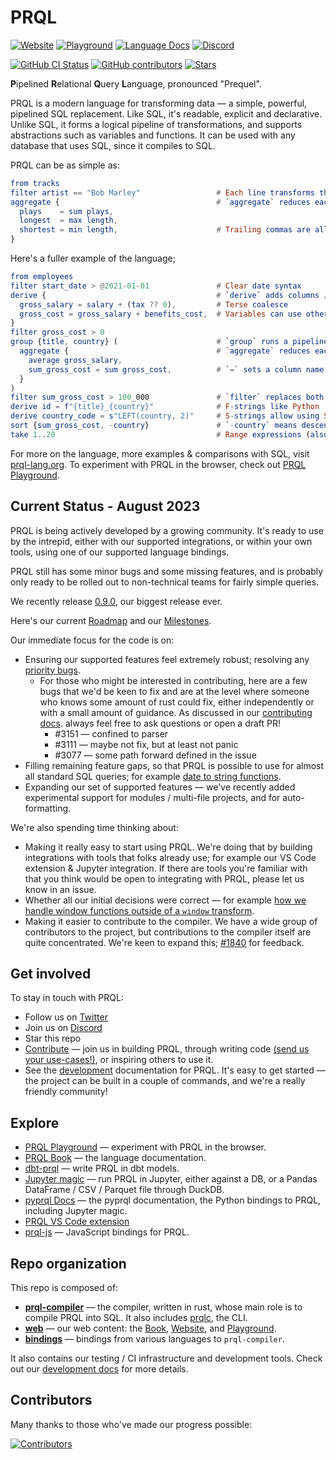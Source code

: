 # PRQL

<!-- User badges on first line (language docs & chat) -->

[![Website](https://img.shields.io/badge/INTRO-WEB-blue?style=for-the-badge)](https://prql-lang.org)
[![Playground](https://img.shields.io/badge/INTRO-PLAYGROUND-blue?style=for-the-badge)](https://prql-lang.org/playground)
[![Language Docs](https://img.shields.io/badge/DOCS-BOOK-blue?style=for-the-badge)](https://prql-lang.org/book)
[![Discord](https://img.shields.io/discord/936728116712316989?label=discord%20chat&style=for-the-badge)](https://discord.gg/eQcfaCmsNc)

<!-- Doesn't seem to be working; add back if it is -->
<!-- [![Twitter](https://img.shields.io/twitter/follow/prql_lang?color=%231DA1F2&style=for-the-badge)](https://twitter.com/prql_lang) -->
<!-- Dev badges on second line -->

[![GitHub CI Status](https://img.shields.io/github/actions/workflow/status/PRQL/prql/pull-request.yaml?branch=main&logo=github&style=for-the-badge)](https://github.com/PRQL/prql/actions?query=branch%3Amain+workflow%3Atest-all)
[![GitHub contributors](https://img.shields.io/github/contributors/PRQL/prql?style=for-the-badge)](https://github.com/PRQL/prql/graphs/contributors)
[![Stars](https://img.shields.io/github/stars/PRQL/prql?style=for-the-badge)](https://github.com/PRQL/prql/stargazers)

**P**ipelined **R**elational **Q**uery **L**anguage, pronounced "Prequel".

PRQL is a modern language for transforming data — a simple, powerful, pipelined
SQL replacement. Like SQL, it's readable, explicit and declarative. Unlike SQL,
it forms a logical pipeline of transformations, and supports abstractions such
as variables and functions. It can be used with any database that uses SQL,
since it compiles to SQL.

PRQL can be as simple as:

```elm
from tracks
filter artist == "Bob Marley"                 # Each line transforms the previous result
aggregate {                                   # `aggregate` reduces each column to a value
  plays    = sum plays,
  longest  = max length,
  shortest = min length,                      # Trailing commas are allowed
}
```

Here's a fuller example of the language;

```elm
from employees
filter start_date > @2021-01-01               # Clear date syntax
derive {                                      # `derive` adds columns / variables
  gross_salary = salary + (tax ?? 0),         # Terse coalesce
  gross_cost = gross_salary + benefits_cost,  # Variables can use other variables
}
filter gross_cost > 0
group {title, country} (                      # `group` runs a pipeline over each group
  aggregate {                                 # `aggregate` reduces each group to a value
    average gross_salary,
    sum_gross_cost = sum gross_cost,          # `=` sets a column name
  }
)
filter sum_gross_cost > 100_000               # `filter` replaces both of SQL's `WHERE` & `HAVING`
derive id = f"{title}_{country}"              # F-strings like Python
derive country_code = s"LEFT(country, 2)"     # S-strings allow using SQL as an escape hatch
sort {sum_gross_cost, -country}               # `-country` means descending order
take 1..20                                    # Range expressions (also valid here as `take 20`)
```

For more on the language, more examples & comparisons with SQL, visit
[prql-lang.org][prql website]. To experiment with PRQL in the browser, check out
[PRQL Playground][prql playground].

## Current Status - August 2023

PRQL is being actively developed by a growing community. It's ready to use by
the intrepid, either with our supported integrations, or within your own tools,
using one of our supported language bindings.

PRQL still has some minor bugs and some missing features, and is probably only
ready to be rolled out to non-technical teams for fairly simple queries.

We recently release [0.9.0](https://github.com/PRQL/prql/releases/tag/0.9.0),
our biggest release ever.

Here's our current [Roadmap](https://prql-lang.org/roadmap/) and our
[Milestones](https://github.com/PRQL/prql/milestones).

Our immediate focus for the code is on:

- Ensuring our supported features feel extremely robust; resolving any
  [priority bugs](https://github.com/PRQL/prql/issues?q=is%3Aissue+is%3Aopen+label%3Abug+label%3Apriority).
  - For those who might be interested in contributing, here are a few bugs that
    we'd be keen to fix and are at the level where someone who knows some amount
    of rust could fix, either independently or with a small amount of guidance.
    As discussed in our [contributing
    docs](https://prql-lang.org/book/project/contributing/development.html).
    always feel free to ask questions or open a draft PR!
    - #3151 — confined to parser
    - #3111 — maybe not fix, but at least not panic
    - #3077 — some path forward defined in the issue
- Filling remaining feature gaps, so that PRQL is possible to use for almost all
  standard SQL queries; for example
  [date to string functions](https://github.com/PRQL/prql/issues/366).
- Expanding our set of supported features — we've recently added experimental
  support for modules / multi-file projects, and for auto-formatting.

We're also spending time thinking about:

- Making it really easy to start using PRQL. We're doing that by building
  integrations with tools that folks already use; for example our VS Code
  extension & Jupyter integration. If there are tools you're familiar with that
  you think would be open to integrating with PRQL, please let us know in an
  issue.
- Whether all our initial decisions were correct — for example
  [how we handle window functions outside of a `window` transform](https://github.com/PRQL/prql/issues/2723).
- Making it easier to contribute to the compiler. We have a wide group of
  contributors to the project, but contributions to the compiler itself are
  quite concentrated. We're keen to expand this;
  [#1840](https://github.com/PRQL/prql/issues/1840) for feedback.

## Get involved

To stay in touch with PRQL:

- Follow us on [Twitter](https://twitter.com/prql_lang)
- Join us on [Discord](https://discord.gg/eQcfaCmsNc)
- Star this repo
- [Contribute][contributing] — join us in building PRQL, through writing code
  [(send us your use-cases!)](https://github.com/PRQL/prql/discussions), or
  inspiring others to use it.
- See the [development][development] documentation for PRQL. It's easy to get
  started — the project can be built in a couple of commands, and we're a really
  friendly community!

## Explore

- [PRQL Playground][prql playground] — experiment with PRQL in the browser.
- [PRQL Book][prql book] — the language documentation.
- [dbt-prql][dbt-prql] — write PRQL in dbt models.
- [Jupyter magic](https://pyprql.readthedocs.io/en/latest/magic_readme.html) —
  run PRQL in Jupyter, either against a DB, or a Pandas DataFrame / CSV /
  Parquet file through DuckDB.
- [pyprql Docs](https://pyprql.readthedocs.io) — the pyprql documentation, the
  Python bindings to PRQL, including Jupyter magic.
- [PRQL VS Code extension](https://marketplace.visualstudio.com/items?itemName=prql-lang.prql-vscode)
- [prql-js](https://www.npmjs.com/package/prql-js) — JavaScript bindings for
  PRQL.

## Repo organization

This repo is composed of:

- **[prql-compiler](./crates/prql-compiler/)** — the compiler, written in rust,
  whose main role is to compile PRQL into SQL. It also includes
  [prqlc](./crates/prqlc/), the CLI.
- **[web](./web/)** — our web content: the [Book][prql book],
  [Website][prql website], and [Playground][prql playground].
- **[bindings](./bindings/)** — bindings from various languages to
  `prql-compiler`.

It also contains our testing / CI infrastructure and development tools. Check
out our [development docs][development] for more details.

## Contributors

Many thanks to those who've made our progress possible:

[![Contributors](https://contrib.rocks/image?repo=PRQL/prql)](https://github.com/PRQL/prql/graphs/contributors)

[prql book]: https://prql-lang.org/book
[prql website]: https://prql-lang.org
[contributing]: https://prql-lang.org/book/project/contributing/
[development]: https://prql-lang.org/book/project/contributing/development.html
[prql playground]: https://prql-lang.org/playground
[dbt-prql]: https://github.com/prql/dbt-prql
